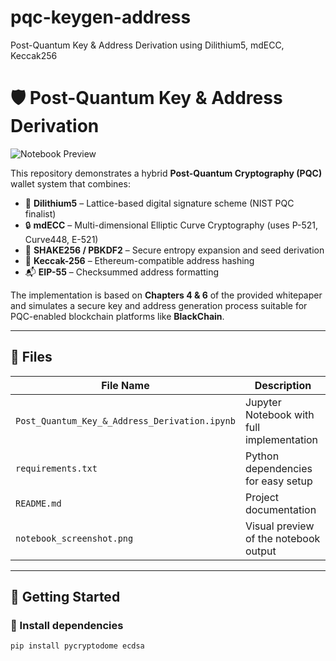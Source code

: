 # pqc-keygen-address
Post-Quantum Key &amp; Address Derivation using Dilithium5, mdECC, Keccak256
# 🛡️ Post-Quantum Key & Address Derivation

![Notebook Preview](notebook_screenshot.png) <!-- Replace with your actual image file name -->

This repository demonstrates a hybrid **Post-Quantum Cryptography (PQC)** wallet system that combines:

- 🔐 **Dilithium5** – Lattice-based digital signature scheme (NIST PQC finalist)
- 🔒 **mdECC** – Multi-dimensional Elliptic Curve Cryptography (uses P-521, Curve448, E-521)
- 🔁 **SHAKE256 / PBKDF2** – Secure entropy expansion and seed derivation
- 🔄 **Keccak-256** – Ethereum-compatible address hashing
- 📬 **EIP-55** – Checksummed address formatting

The implementation is based on **Chapters 4 & 6** of the provided whitepaper and simulates a secure key and address generation process suitable for PQC-enabled blockchain platforms like **BlackChain**.

---

## 📂 Files

| File Name                                 | Description                              |
|------------------------------------------|------------------------------------------|
| `Post_Quantum_Key_&_Address_Derivation.ipynb` | Jupyter Notebook with full implementation |
| `requirements.txt`                        | Python dependencies for easy setup        |
| `README.md`                               | Project documentation                     |
| `notebook_screenshot.png`                 | Visual preview of the notebook output     |

---

## 🚀 Getting Started

### 🔧 Install dependencies

```bash
pip install pycryptodome ecdsa
